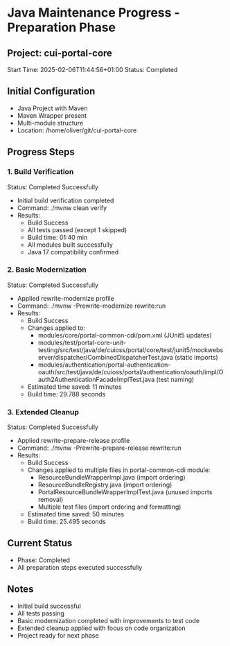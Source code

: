 # Java Maintenance Progress - Preparation Phase

## Project: cui-portal-core
Start Time: 2025-02-06T11:44:56+01:00
Status: Completed

## Initial Configuration
- Java Project with Maven
- Maven Wrapper present
- Multi-module structure
- Location: /home/oliver/git/cui-portal-core

## Progress Steps

### 1. Build Verification
Status: Completed Successfully
- Initial build verification completed
- Command: ./mvnw clean verify
- Results:
  * Build Success
  * All tests passed (except 1 skipped)
  * Build time: 01:40 min
  * All modules built successfully
  * Java 17 compatibility confirmed

### 2. Basic Modernization
Status: Completed Successfully
- Applied rewrite-modernize profile
- Command: ./mvnw -Prewrite-modernize rewrite:run
- Results:
  * Build Success
  * Changes applied to:
    - modules/core/portal-common-cdi/pom.xml (JUnit5 updates)
    - modules/test/portal-core-unit-testing/src/test/java/de/cuioss/portal/core/test/junit5/mockwebserver/dispatcher/CombinedDispatcherTest.java (static imports)
    - modules/authentication/portal-authentication-oauth/src/test/java/de/cuioss/portal/authentication/oauth/impl/Oauth2AuthenticationFacadeImplTest.java (test naming)
  * Estimated time saved: 11 minutes
  * Build time: 29.788 seconds

### 3. Extended Cleanup
Status: Completed Successfully
- Applied rewrite-prepare-release profile
- Command: ./mvnw -Prewrite-prepare-release rewrite:run
- Results:
  * Build Success
  * Changes applied to multiple files in portal-common-cdi module:
    - ResourceBundleWrapperImpl.java (import ordering)
    - ResourceBundleRegistry.java (import ordering)
    - PortalResourceBundleWrapperImplTest.java (unused imports removal)
    - Multiple test files (import ordering and formatting)
  * Estimated time saved: 50 minutes
  * Build time: 25.495 seconds

## Current Status
- Phase: Completed
- All preparation steps executed successfully

## Notes
- Initial build successful
- All tests passing
- Basic modernization completed with improvements to test code
- Extended cleanup applied with focus on code organization
- Project ready for next phase
